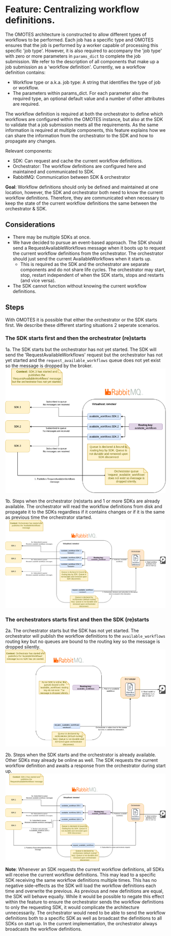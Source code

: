# Feature: Centralizing workflow definitions.

The OMOTES architecture is constructed to allow different types of workflows to be performed.
Each job has a specific type and OMOTES ensures that the job is performed by a worker
capable of processing this specific 'job type'. However, it is also required to accompany the
'job type' with zero or more parameters in `params_dict` to complete the job submission.
We refer to the description of all components that make up a job submission as a
'workflow definition'. Currently, we a workflow definition contains:

- Workflow type or a.k.a. job type: A string that identifies the type of job or workflow.
- The parameters within params_dict. For each parameter also the required type, an optional
  default value and a number of other attributes are required.

The workflow definition is required at both the orchestrator to define which workflows are
configured within the OMOTES instance, but also at the SDK to validate that a job submission
meets all the requirements. As the same information is required at multiple components,
this feature explains how we can share the information from the orchestrator to the SDK
and how to propagate any changes.

Relevant components:
- SDK: Can request and cache the current workflow definitions.
- Orchestrator: The workflow definitions are configured here and maintained and communicated to SDK.
- RabbitMQ: Communication between SDK & orchestrator

__Goal__: Workflow definitions should only be defined and maintained at one location, however, the SDK and orchestrator
both need to know the current workflow definitions. Therefore, they are communicated when necessary to keep
the state of the current workflow definitions the same between the orchestrator & SDK.

## Considerations
- There may be multiple SDKs at once.
- We have decided to pursue an event-based approach. The SDK should send a RequestAvailableWorkflows message when it
  boots up to request the current workflow definitions from the orchestrator. The orchestrator should just send
  the current AvailableWorkflows when it starts up.
  - This is required as the SDK and the orchestrator are separate components and do not share life cycles.
    The orchestrator may start, stop, restart independent of when the SDK starts, stops and restarts (and vice versa).
- The SDK cannot function without knowing the current workflow definitions.

## Steps
With OMOTES it is possible that either the orchestrator or the SDK starts first. We describe
these different starting situations 2 seperate scenarios.

### The SDK starts first and then the orchestrator (re)starts

1a. The SDK starts but the orchestrator has not yet started. The SDK will send the
'RequestAvailableWorkflows' request but the orchestrator has not yet started and the
`request_available_workflows` queue does not yet exist so the message is dropped by the broker.
![Steps when the SDK starts but the orchestrator has not yet started.](/Feature_Centralizing_workflow_definitions/Communicating%20available%20workflows.sdk%20starts%20but%20no%20orchestrator.v1.drawio.png)

1b. Steps when the orchestrator (re)starts and 1 or more SDKs are already available. The orchestrator
will read the workflow definitions from disk and propagate it to the SDKs regardless if it contains
changes or if it is the same as previous time the orchestrator started.
![Steps when the orchestrator starts up.](/Feature_Centralizing_workflow_definitions/Communicating%20available%20workflows.orchestrator%20initiated.v1.drawio.png)


### The orchestrators starts first and then the SDK (re)starts

2a. The orchestrator starts but the SDK has not yet started. The orchestrator will publish the
workflow definitions to the `available_workflows` routing key but no queues are bound to the routing
key so the message is dropped silently.
![Steps when the orchestrator starts but the SDK has not yet started.](/Feature_Centralizing_workflow_definitions/Communicating%20available%20workflows.orchestrator%20starts%20but%20no%20SDK.v1.drawio.png)

2b. Steps when the SDK starts and the orchestrator is already available. Other SDKs may already
be online as well. The SDK requests the current workflow definition and awaits a response from
the orchestrator during start up.
![Steps when the SDK initiates a request.](/Feature_Centralizing_workflow_definitions/Communicating%20available%20workflows.sdk%20initiated.v1.drawio.png)


__Note__: Whenever an SDK requests the current workflow definitions, all SDKs will receive
the current workflow definitions. This may lead to a specific SDK receiving the same workflow
definitions multiple times. This has no negative side-effects as the SDK will load the workflow
definitions each time and overwrite the previous. As previous and new definitions are equal,
the SDK will behave equally. While it would be possible to negate this effect within the feature
to ensure the orchestrator sends the workflow definitions to only the requesting SDK, it would
complicate the architecture unnecessarily. The orchestrator would need to be able to send
the workflow definitions both to a specific SDK as well as broadcast the definitions to all SDKs
on start up. In the current implementation, the orchestrator always broadcasts the workflow
definitions.
